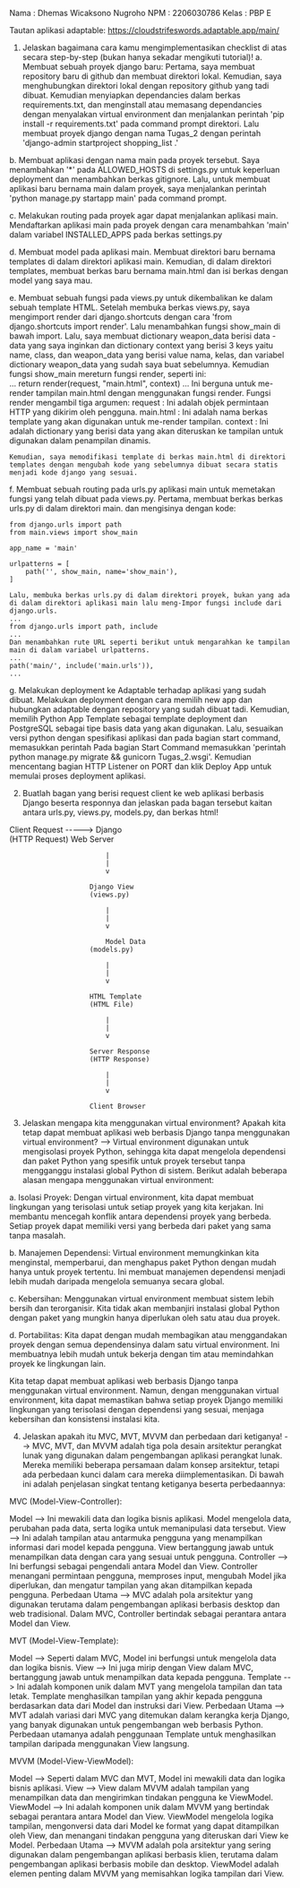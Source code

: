 Nama    :   Dhemas Wicaksono Nugroho 
NPM     :   2206030786
Kelas   :   PBP E

Tautan aplikasi adaptable: https://cloudstrifeswords.adaptable.app/main/

1. Jelaskan bagaimana cara kamu mengimplementasikan checklist di atas secara step-by-step (bukan hanya sekadar mengikuti tutorial)!
a.  Membuat sebuah proyek django baru:
    Pertama, saya membuat repository baru di github dan membuat direktori lokal. Kemudian, saya menghubungkan direktori lokal dengan repository github yang tadi dibuat. Kemudian menyiapkan dependancies dalam berkas requirements.txt, dan menginstall atau memasang dependancies dengan menyalakan virtual environment dan menjalankan perintah 'pip install -r requirements.txt' pada command prompt direktori. Lalu membuat proyek django dengan nama Tugas_2 dengan perintah 'django-admin startproject shopping_list .'
    
b.  Membuat aplikasi dengan nama main pada proyek tersebut.
    Saya menambahkan '*' pada ALLOWED_HOSTS di settings.py untuk keperluan deployment dan menambahkan berkas gitignore. Lalu, untuk membuat aplikasi baru bernama main dalam proyek, saya menjalankan perintah 'python manage.py startapp main' pada command prompt.

c.  Melakukan routing pada proyek agar dapat menjalankan aplikasi main.
    Mendaftarkan aplikasi main pada proyek dengan cara menambahkan 'main' dalam variabel INSTALLED_APPS pada berkas settings.py

d.  Membuat model pada aplikasi main.
    Membuat direktori baru bernama templates di dalam direktori aplikasi main. Kemudian, di dalam direktori templates, membuat berkas baru bernama main.html dan isi berkas dengan model yang saya mau.

e.  Membuat sebuah fungsi pada views.py untuk dikembalikan ke dalam sebuah template HTML.
    Setelah membuka berkas views.py, saya mengimport render dari django.shortcuts dengan cara 'from django.shortcuts import render'. Lalu menambahkan fungsi show_main di bawah import. Lalu, saya membuat dictionary weapon_data berisi data - data yang saya inginkan dan dictionary context yang berisi 3 keys yaitu name, class, dan weapon_data yang berisi value nama, kelas, dan variabel dictionary weapon_data yang sudah saya buat sebelumnya. Kemudian fungsi show_main mereturn fungsi render, seperti ini:\
    ...
    return render(request, "main.html", context)
    ...
    Ini berguna untuk me-render tampilan main.html dengan menggunakan fungsi render. Fungsi render mengambil tiga argumen:
    request     :   Ini adalah objek permintaan HTTP yang dikirim oleh pengguna.
    main.html   :   Ini adalah nama berkas template yang akan digunakan untuk me-render tampilan.
    context     :   Ini adalah dictionary yang berisi data yang akan diteruskan ke tampilan untuk digunakan dalam penampilan dinamis.

    Kemudian, saya memodifikasi template di berkas main.html di direktori templates dengan mengubah kode yang sebelumnya dibuat secara statis menjadi kode django yang sesuai.

f.  Membuat sebuah routing pada urls.py aplikasi main untuk memetakan fungsi yang telah dibuat pada views.py.
    Pertama, membuat berkas berkas urls.py di dalam direktori main. dan mengisinya dengan kode:

    from django.urls import path
    from main.views import show_main

    app_name = 'main'

    urlpatterns = [
        path('', show_main, name='show_main'),
    ]

    Lalu, membuka berkas urls.py di dalam direktori proyek, bukan yang ada di dalam direktori aplikasi main lalu meng-Impor fungsi include dari django.urls. 
    ...
    from django.urls import path, include
    ...
    Dan menambahkan rute URL seperti berikut untuk mengarahkan ke tampilan main di dalam variabel urlpatterns.
    ...
    path('main/', include('main.urls')),
    ...

g.  Melakukan deployment ke Adaptable terhadap aplikasi yang sudah dibuat.
    Melakukan deployment dengan cara memilih new app dan hubungkan adaptable dengan repository yang sudah dibuat tadi. Kemudian, memilih Python App Template sebagai template deployment dan PostgreSQL sebagai tipe basis data yang akan digunakan. Lalu, sesuaikan versi python dengan spesifikasi aplikasi dan pada bagian start command, memasukkan perintah Pada bagian Start Command memasukkan 'perintah python manage.py migrate && gunicorn Tugas_2.wsgi'. Kemudian mencentang bagian HTTP Listener on PORT dan klik Deploy App untuk memulai proses deployment aplikasi.

2. Buatlah bagan yang berisi request client ke web aplikasi berbasis Django beserta responnya dan jelaskan pada bagan tersebut kaitan antara urls.py, views.py, models.py, dan berkas html!

Client Request     ----->          Django        
            (HTTP Request)                     Web Server    
                                                        
                            |
                            |
                            v
                                        
                        Django View    
                        (views.py)     
                                        
                            |
                            |
                            v
                                        
                            Model Data     
                        (models.py)   
                                        
                            |
                            |
                            v
                                        
                        HTML Template  
                        (HTML File)    
                                        
                            |
                            |
                            v
                                        
                        Server Response 
                        (HTTP Response) 
                                        
                            |
                            |
                            v
                                        
                        Client Browser

3. Jelaskan mengapa kita menggunakan virtual environment? Apakah kita tetap dapat membuat aplikasi web berbasis Django tanpa menggunakan virtual environment?
--> Virtual environment digunakan untuk mengisolasi proyek Python, sehingga kita dapat mengelola dependensi dan paket Python yang spesifik  untuk proyek tersebut tanpa mengganggu instalasi global Python di sistem. Berikut adalah beberapa alasan mengapa menggunakan virtual environment:
    
a.  Isolasi Proyek: 
    Dengan virtual environment, kita dapat membuat lingkungan yang terisolasi untuk setiap proyek yang kita kerjakan. Ini membantu mencegah konflik antara dependensi proyek yang berbeda. Setiap proyek dapat memiliki versi yang berbeda dari paket yang sama tanpa masalah.

b.  Manajemen Dependensi: 
    Virtual environment memungkinkan kita menginstal, memperbarui, dan menghapus paket Python dengan mudah hanya untuk proyek tertentu. Ini membuat manajemen dependensi menjadi lebih mudah daripada mengelola semuanya secara global.

c.  Kebersihan: 
    Menggunakan virtual environment membuat sistem lebih bersih dan terorganisir. Kita tidak akan membanjiri instalasi global Python dengan paket yang mungkin hanya diperlukan oleh satu atau dua proyek.

d.  Portabilitas: 
    Kita dapat dengan mudah membagikan atau menggandakan proyek dengan semua dependensinya dalam satu virtual environment. Ini membuatnya lebih mudah untuk bekerja dengan tim atau memindahkan proyek ke lingkungan lain.

Kita tetap dapat membuat aplikasi web berbasis Django tanpa menggunakan virtual environment. Namun, dengan menggunakan virtual environment, kita dapat memastikan bahwa setiap proyek Django memiliki lingkungan yang terisolasi dengan dependensi yang sesuai, menjaga kebersihan dan konsistensi instalasi kita. 

4. Jelaskan apakah itu MVC, MVT, MVVM dan perbedaan dari ketiganya!
--> MVC, MVT, dan MVVM adalah tiga pola desain arsitektur perangkat lunak yang digunakan dalam pengembangan aplikasi perangkat lunak. Mereka memiliki beberapa persamaan dalam konsep arsitektur, tetapi ada perbedaan kunci dalam cara mereka diimplementasikan. Di bawah ini adalah penjelasan singkat tentang ketiganya beserta perbedaannya:

MVC (Model-View-Controller):

Model --> Ini mewakili data dan logika bisnis aplikasi. Model mengelola data, perubahan pada data, serta logika untuk memanipulasi data tersebut.
View --> Ini adalah tampilan atau antarmuka pengguna yang menampilkan informasi dari model kepada pengguna. View bertanggung jawab untuk menampilkan data dengan cara yang sesuai untuk pengguna.
Controller --> Ini berfungsi sebagai pengendali antara Model dan View. Controller menangani permintaan pengguna, memproses input, mengubah Model jika diperlukan, dan mengatur tampilan yang akan ditampilkan kepada pengguna.
Perbedaan Utama --> MVC adalah pola arsitektur yang digunakan terutama dalam pengembangan aplikasi berbasis desktop dan web tradisional. Dalam MVC, Controller bertindak sebagai perantara antara Model dan View.

MVT (Model-View-Template):

Model --> Seperti dalam MVC, Model ini berfungsi untuk mengelola data dan logika bisnis.
View --> Ini juga mirip dengan View dalam MVC, bertanggung jawab untuk menampilkan data kepada pengguna.
Template --> Ini adalah komponen unik dalam MVT yang mengelola tampilan dan tata letak. Template menghasilkan tampilan yang akhir kepada pengguna berdasarkan data dari Model dan instruksi dari View.
Perbedaan Utama --> MVT adalah variasi dari MVC yang ditemukan dalam kerangka kerja Django, yang banyak digunakan untuk pengembangan web berbasis Python. Perbedaan utamanya adalah penggunaan Template untuk menghasilkan tampilan daripada menggunakan View langsung.

MVVM (Model-View-ViewModel):

Model -->  Seperti dalam MVC dan MVT, Model ini mewakili data dan logika bisnis aplikasi.
View -->  View dalam MVVM adalah tampilan yang menampilkan data dan mengirimkan tindakan pengguna ke ViewModel.
ViewModel --> Ini adalah komponen unik dalam MVVM yang bertindak sebagai perantara antara Model dan View. ViewModel mengelola logika tampilan, mengonversi data dari Model ke format yang dapat ditampilkan oleh View, dan menangani tindakan pengguna yang diteruskan dari View ke Model.
Perbedaan Utama --> MVVM adalah pola arsitektur yang sering digunakan dalam pengembangan aplikasi berbasis klien, terutama dalam pengembangan aplikasi berbasis mobile dan desktop. ViewModel adalah elemen penting dalam MVVM yang memisahkan logika tampilan dari View.
